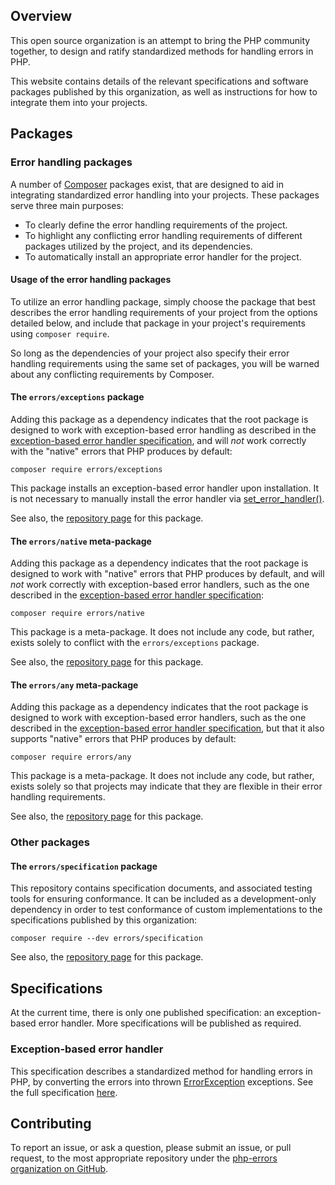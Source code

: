 ## Overview

This open source organization is an attempt to bring the PHP community together,
to design and ratify standardized methods for handling errors in PHP.

This website contains details of the relevant specifications and software
packages published by this organization, as well as instructions for how to
integrate them into your projects.

## Packages

### Error handling packages

A number of [Composer] packages exist, that are designed to aid in integrating
standardized error handling into your projects. These packages serve three main
purposes:

- To clearly define the error handling requirements of the project.
- To highlight any conflicting error handling requirements of different packages
  utilized by the project, and its dependencies.
- To automatically install an appropriate error handler for the project.

[composer]: https://getcomposer.org/

#### Usage of the error handling packages

To utilize an error handling package, simply choose the package that best
describes the error handling requirements of your project from the options
detailed below, and include that package in your project's requirements using
`composer require`.

So long as the dependencies of your project also specify their error handling
requirements using the same set of packages, you will be warned about any
conflicting requirements by Composer.

#### The `errors/exceptions` package

Adding this package as a dependency indicates that the root package is designed
to work with exception-based error handling as described in the
[exception-based error handler specification][exception-based-error-handler],
and will *not* work correctly with the "native" errors that PHP produces by
default:

    composer require errors/exceptions

This package installs an exception-based error handler upon installation. It is
not necessary to manually install the error handler via [set_error_handler()].

See also, the [repository page][exceptions-repo] for this package.

[exceptions-repo]: https://github.com/php-errors/exceptions
[set_error_handler()]: https://php.net/set_error_handler

#### The `errors/native` meta-package

Adding this package as a dependency indicates that the root package is designed
to work with "native" errors that PHP produces by default, and will *not* work
correctly with exception-based error handlers, such as the one described in the
[exception-based error handler specification][exception-based-error-handler]:

    composer require errors/native

This package is a meta-package. It does not include any code, but rather, exists
solely to conflict with the `errors/exceptions` package.

See also, the [repository page][native-repo] for this package.

[native-repo]: https://github.com/php-errors/native

#### The `errors/any` meta-package

Adding this package as a dependency indicates that the root package is designed
to work with exception-based error handlers, such as the one described in the
[exception-based error handler specification][exception-based-error-handler],
but that it also supports "native" errors that PHP produces by default:

    composer require errors/any

This package is a meta-package. It does not include any code, but rather, exists
solely so that projects may indicate that they are flexible in their error
handling requirements.

See also, the [repository page][any-repo] for this package.

[any-repo]: https://github.com/php-errors/any

### Other packages

#### The `errors/specification` package

This repository contains specification documents, and associated testing tools
for ensuring conformance. It can be included as a development-only dependency in
order to test conformance of custom implementations to the specifications
published by this organization:

    composer require --dev errors/specification

See also, the [repository page][specification-repo] for this package.

[specification-repo]: https://github.com/php-errors/specification

## Specifications

At the current time, there is only one published specification: an
exception-based error handler. More specifications will be published as
required.

### Exception-based error handler

This specification describes a standardized method for handling errors in PHP,
by converting the errors into thrown [ErrorException] exceptions. See the full
specification [here][exception-based-error-handler].

[errorexception]: https://php.net/errorexception
[exception-based-error-handler]: https://github.com/php-errors/specification/blob/master/exception-based-error-handler.md

## Contributing

To report an issue, or ask a question, please submit an issue, or pull request,
to the most appropriate repository under the
[php-errors organization on GitHub].

[php-errors organization on github]: https://github.com/php-errors
